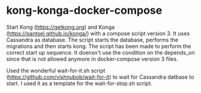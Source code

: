# kong-konga-docker-compose

Start Kong (https://getkong.org) and Konga (https://pantsel.github.io/konga/) with a compose script version 3.
It uses Cassandra as database. The script starts the database, performs the migrations and then starts kong.
The script has been made to perform the correct start up sequence. It doensn't use the condition on the depends_on since that is not allowed anymore in docker-compose version 3 files.

Used the wonderful wait-for-it.sh script (https://github.com/vishnubob/wait-for-it) to wait for Cassandra datbase to start. I used it as a template for the wait-for-stop.sh script.